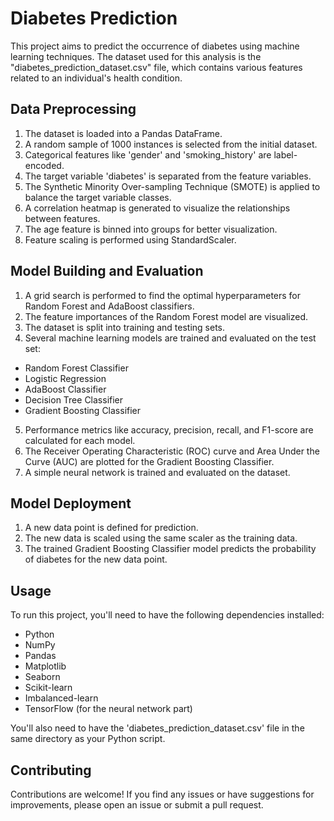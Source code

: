 # Diabetes Prediction

This project aims to predict the occurrence of diabetes using machine learning techniques. The dataset used for this analysis is the "diabetes_prediction_dataset.csv" file, which contains various features related to an individual's health condition.

## Data Preprocessing

1. The dataset is loaded into a Pandas DataFrame.
2. A random sample of 1000 instances is selected from the initial dataset.
3. Categorical features like 'gender' and 'smoking_history' are label-encoded.
4. The target variable 'diabetes' is separated from the feature variables.
5. The Synthetic Minority Over-sampling Technique (SMOTE) is applied to balance the target variable classes.
6. A correlation heatmap is generated to visualize the relationships between features.
7. The age feature is binned into groups for better visualization.
8. Feature scaling is performed using StandardScaler.

## Model Building and Evaluation

1. A grid search is performed to find the optimal hyperparameters for Random Forest and AdaBoost classifiers.
2. The feature importances of the Random Forest model are visualized.
3. The dataset is split into training and testing sets.
4. Several machine learning models are trained and evaluated on the test set:
  - Random Forest Classifier
  - Logistic Regression
  - AdaBoost Classifier
  - Decision Tree Classifier
  - Gradient Boosting Classifier
5. Performance metrics like accuracy, precision, recall, and F1-score are calculated for each model.
6. The Receiver Operating Characteristic (ROC) curve and Area Under the Curve (AUC) are plotted for the Gradient Boosting Classifier.
7. A simple neural network is trained and evaluated on the dataset.

## Model Deployment

1. A new data point is defined for prediction.
2. The new data is scaled using the same scaler as the training data.
3. The trained Gradient Boosting Classifier model predicts the probability of diabetes for the new data point.

## Usage

To run this project, you'll need to have the following dependencies installed:

- Python
- NumPy
- Pandas
- Matplotlib
- Seaborn
- Scikit-learn
- Imbalanced-learn
- TensorFlow (for the neural network part)

You'll also need to have the 'diabetes_prediction_dataset.csv' file in the same directory as your Python script.

## Contributing

Contributions are welcome! If you find any issues or have suggestions for improvements, please open an issue or submit a pull request.